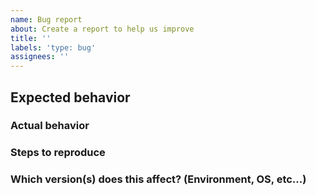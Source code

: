 ```yaml
---
name: Bug report
about: Create a report to help us improve
title: ''
labels: 'type: bug'
assignees: ''
---
```


## Expected behavior

### Actual behavior

### Steps to reproduce

### Which version(s) does this affect? (Environment, OS, etc...)
